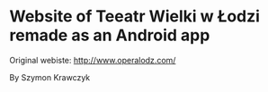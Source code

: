 # Website of Teeatr Wielki w Łodzi remade as an Android app

Original webiste: http://www.operalodz.com/

By Szymon Krawczyk
